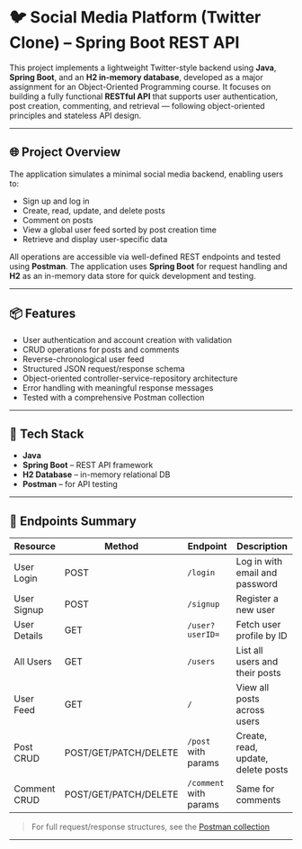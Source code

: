 # 🐦 Social Media Platform (Twitter Clone) – Spring Boot REST API

This project implements a lightweight Twitter-style backend using **Java**, **Spring Boot**, and an **H2 in-memory database**, developed as a major assignment for an Object-Oriented Programming course. It focuses on building a fully functional **RESTful API** that supports user authentication, post creation, commenting, and retrieval — following object-oriented principles and stateless API design.

---

## 🌐 Project Overview

The application simulates a minimal social media backend, enabling users to:
- Sign up and log in
- Create, read, update, and delete posts
- Comment on posts
- View a global user feed sorted by post creation time
- Retrieve and display user-specific data

All operations are accessible via well-defined REST endpoints and tested using **Postman**. The application uses **Spring Boot** for request handling and **H2** as an in-memory data store for quick development and testing.

---

## 📦 Features

- User authentication and account creation with validation
- CRUD operations for posts and comments
- Reverse-chronological user feed
- Structured JSON request/response schema
- Object-oriented controller-service-repository architecture
- Error handling with meaningful response messages
- Tested with a comprehensive Postman collection

---

## 🧪 Tech Stack

- **Java**  
- **Spring Boot** – REST API framework  
- **H2 Database** – in-memory relational DB  
- **Postman** – for API testing
---

## 📂 Endpoints Summary

| Resource       | Method | Endpoint        | Description                        |
|----------------|--------|-----------------|------------------------------------|
| User Login     | POST   | `/login`        | Log in with email and password     |
| User Signup    | POST   | `/signup`       | Register a new user                |
| User Details   | GET    | `/user?userID=` | Fetch user profile by ID           |
| All Users      | GET    | `/users`        | List all users and their posts     |
| User Feed      | GET    | `/`             | View all posts across users        |
| Post CRUD      | POST/GET/PATCH/DELETE | `/post` with params | Create, read, update, delete posts |
| Comment CRUD   | POST/GET/PATCH/DELETE | `/comment` with params | Same for comments                  |

> For full request/response structures, see the [Postman collection](https://bold-robot-635964.postman.co/workspace/My-Workspace~fdcf320c-d95e-4a0f-8014-7f96e0ac11bd/collection/24752303-7dc37d1a-2404-4a0a-8ecf-b33facb1a9b9?action=share&creator=24752303)

---

